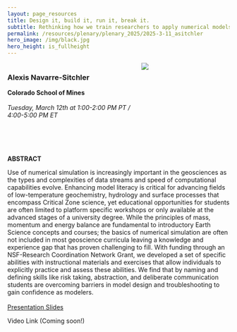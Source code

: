 ```yaml
---
layout: page_resources
title: Design it, build it, run it, break it.
subtitle: Rethinking how we train researchers to apply numerical models to earth systems
permalink: /resources/plenary/plenary_2025/2025-3-11_asitchler
hero_image: /img/black.jpg
hero_height: is_fullheight
---
```

<style>
    .cont {
      display: flex;
      flex-wrap: wrap;
    }

.col1 {
      flex: 3; 
      min-width: 200px;
    }

.col2 {
      flex: 1;
      min-width: 200px;
    }

</style>

<body>
    <div class="cont">
      <div class="col1">
        <h3><strong>Alexis Navarre-Sitchler</strong></h3>
        <b>Colorado School of Mines</b>
        <br><br>
        <em>Tuesday, March 12th at 1:00-2:00 PM PT / 4:00-5:00 PM ET</em><br>
        <br><br>
      </div>
        <div class="col2">
            <img src="../../../../img/photos/asitchler.png" align="center"><br>
        </div>
    </div><br><br>
</body>

**ABSTRACT**

Use of numerical simulation is increasingly important in the geosciences as the types and complexities of data streams and speed of computational capabilities evolve. Enhancing model literacy is critical for advancing fields of low-temperature geochemistry, hydrology and surface processes that encompass Critical Zone science, yet educational opportunities for students are often limited to platform specific workshops or only available at the advanced stages of a university degree.  While the principles of mass, momentum and energy balance are fundamental to introductory Earth Science concepts and courses; the basics of numerical simulation are often not included in most geoscience curricula leaving a knowledge and experience gap that has proven challenging to fill.  With funding through an NSF-Research Coordination Network Grant, we developed a set of specific abilities with instructional materials and exercises that allow individuals to explicitly practice and assess these abilities.  We find that by naming and defining skills like risk taking, abstraction, and deliberate communication students are overcoming barriers in model design and troubleshooting to gain confidence as modelers.
<br><br>
[Presentation Slides](../Slides/asitchler_2025-03-11.pdf)

Video Link (Coming soon!)
